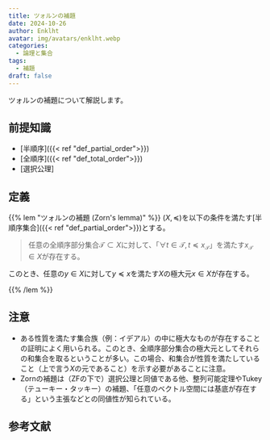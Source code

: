 ```yaml
---
title: ツォルンの補題
date: 2024-10-26
author: Enklht
avatar: img/avatars/enklht.webp
categories:
  - 論理と集合
tags:
  - 補題
draft: false
---
```


ツォルンの補題について解説します。

<!--more-->

## 前提知識

- [半順序]({{< ref "def_partial_order">}})
- [全順序]({{< ref "def_total_order">}})
- [選択公理]

## 定義

{{% lem "ツォルンの補題 (Zorn's lemma)" %}}
$(X, \preceq)$を以下の条件を満たす[半順序集合]({{< ref "def_partial_order">}})とする。

> 任意の全順序部分集合$\mathcal{T} \subset X$に対して、「$\forall t \in \mathcal{T}, t \preceq x_\mathcal{T}$」を満たす$x_\mathcal{T} \in X$が存在する。

このとき、任意の$y \in X$に対して$y \preceq x$を満たす$X$の極大元$x \in X$が存在する。

{{% /lem %}}

## 注意

- ある性質を満たす集合族（例：イデアル）の中に極大なものが存在することの証明によく用いられる。このとき、全順序部分集合の極大元としてそれらの和集合を取るということが多い。この場合、和集合が性質を満たしていること（上で言う$X$の元であること）を示す必要があることに注意。
- Zornの補題は（ZFの下で）選択公理と同値である他、整列可能定理やTukey（テューキー・タッキー）の補題、「任意のベクトル空間には基底が存在する」という主張などとの同値性が知られている。

## 参考文献
